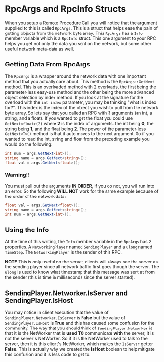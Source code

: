 # RpcArgs and RpcInfo Structs

When you setup a Remote Procedure Call you will notice that the argument supplied to this is called `RpcArgs`. This is a struct that helps ease the pain of getting objects from the network byte array. This `RpcArgs` has a `Info` member variable which is a `RpcInfo` struct. This one argument to your RPC helps you get not only the data you sent on the network, but some other useful network meta-data as well.

## Getting Data From RpcArgs

The `RpcArgs` is a wrapper around the network data with one important method that you actually care about. This method is the `RpcArgs::GetNext` method. This is an overloaded method with 2 overloads, the first being the parameter-less easy-use method and the other being the more advanced object selection by index method. If you look at the signature for the overload with the `int index` parameter, you may be thinking "what is index for?". This index is the index of the object you wish to pull from the network byte array. So lets say that you called an RPC with 3 arguments \(an int, a string, and a float\). If you wanted to get the float you could use `GetNext<float>(2)` where **2** is the index of arguments. the int being **0**, the string being **1**, and the float being **2**. The power of the parameter-less `GetNext<T>()` method is that it auto moves to the next argument. So if you wanted to read the int, string and float from the preceding example you would do the following:

```csharp
int num = args.GetNext<int>();
string name = args.GetNext<string>();
float val = args.GetNext<float>();
```

### Warning!!

You must pull out the arguments **IN ORDER**, if you do not, you will run into an error. So the following **WILL NOT** work for the same example because of the order of the network data:

```csharp
float val = args.GetNext<float>();
string name = args.GetNext<string>();
int num = args.GetNext<int>();
```

## Using the Info

At the time of this writing, the `Info` member variable in the `RpcArgs` has 2 properties. A `NetworkingPlayer` named `SendingPlayer` and a `ulong` named `TimeStep`. The `NetworkingPlayer` is the sender of this RPC.

**NOTE** This is only useful on the server, clients will always see the server as the sending player since all network traffic first goes though the server. The `ulong` is used to know what timestamp that this message was sent at from the sender \(this is time in milliseconds since the server started\).

## SendingPlayer.Networker.IsServer and SendingPlayer.IsHost

You may notice in client execution that the value of `SendingPlayer.Networker.IsServer` is **False** but the value of `SendingPlayer.IsHost` is **True** and this has caused some confusion for the community. The way that you should think of `SendingPlayer.Networker` is that it is the NetWorker that is **used TO** communicate **with** the server, it is not the server's NetWorker. So if it is the NetWorker used to talk to the server, then it is this client's NetWorker, which makes the `IsServer` getter **False**. This is actually why we created the **IsHost** boolean to help mitigate this confusion and it is less code to get to.

